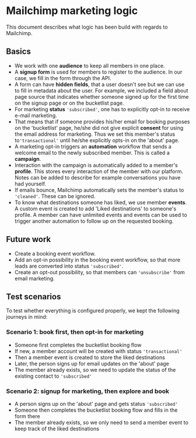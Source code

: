 # Mailchimp marketing logic

This document describes what logic has been build with regards to Mailchimp.
 
## Basics

* We work with one **audience** to keep all members in one place.
* A **signup form** is used for members to register to the audience. In our case, we fill in the form through the API.
* A form can have **hidden fields**, that a user doesn't see but we can use to fill in metadata about the user. For 
example, we included a field about page source that indicates whether someone signed up for the first time on the signup
 page or on the bucketlist page.
* For marketing **status** `'subscribed'`, one has to explicitly opt-in to receive e-mail marketing.
* That means that if someone provides his/her email for booking purposes on the 'bucketlist' page, he/she did not
give explicit **consent** for using the email address for marketing. Thus we set this member's status to`'transactional'` 
until he/she explicitly opts-in on the 'about' page.
* A marketing opt-in triggers an **automation** workflow that sends a welcome email to the newly subscribed member. 
This is called a **campaign**.
* Interaction with the campaign is automatically added to a member's **profile**. This stores every interaction of the 
member with our platform. Notes can be added to describe for example conversations you have had yourself.
* If emails bounce, Mailchimp automatically sets the member's status to `'cleaned'`. These can be ignored.
* To know what destinations someone has liked, we use member **events**. A custom event is created to add 'Liked 
destinations' to someone's profile. A member can have unlimited events and events can be used to trigger another 
automation to follow up on the requested booking.    

## Future work

* Create a booking event workflow.
* Add an opt-in possibility in the booking event workflow, so that more leads are converted into status `'subscribed'`.
* Create an opt-out possibility, so that members can `'unsubscribe'` from email marketing.
 
## Test scenarios

To test whether everything is configured properly, we kept the following journeys in mind:

### Scenario 1: book first, then opt-in for marketing

* Someone first completes the bucketlist booking flow
* If new, a member account will be created with status `'transactional'`
* Then a member event is created to store the liked destinations
* Later, the person signs up for email updates on the 'about' page
* The member already exists, so we need to update the status of the existing contact to `'subscribed'`

### Scenario 2: signup for marketing, then explore and book

* A person signs up on the 'about' page and gets status `'subscribed'`
* Someone then completes the bucketlist booking flow and fills in the form there
* The member already exists, so we only need to send a member event to keep track of the liked destinations
